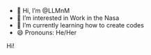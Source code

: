 - 👋 Hi, I’m @LLMnM
- 👀 I’m interested in Work in the Nasa
- 🌱 I’m currently learning how to create codes
- 😄 Pronouns: He/Her

<!---
LLMnM/LLMnM is a ✨ special ✨ repository because its `README.md` (this file) appears on your GitHub profile.
You can click the Preview link to take a look at your changes.
--->Hi!
